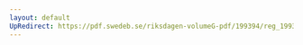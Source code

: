 ```yaml
---
layout: default
UpRedirect: https://pdf.swedeb.se/riksdagen-volumeG-pdf/199394/reg_199394/reg_199394_0295.pdf
---
```

